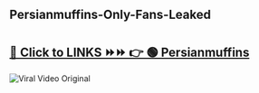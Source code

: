 
 ## Persianmuffins-Only-Fans-Leaked

# <h2><a href="https://clipsfans.com/Persianmuffins&ref=git">🔗 Click to LINKS ⏩⏩ 👉 🟢 Persianmuffins </a></h2>

<a href="https://clipsfans.com/Persianmuffins&ref=git" rel="nofollow" data-target="animated-image.originalLink"><img src="https://i.ibb.co.com/xMMVF88/686577567.gif" alt="Viral Video Original" style="max-width: 100%; display: inline-block;" data-target="animated-image.originalImage"></a>
